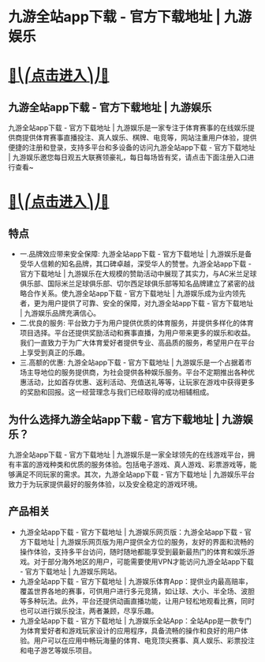 # 九游全站app下载 - 官方下载地址 | 九游娱乐

# [🍉⎝⎛点击进入⎞⎠🍉](https://kkdd668.cn)
## 九游全站app下载 - 官方下载地址 | 九游娱乐
九游全站app下载 - 官方下载地址 | 九游娱乐是一家专注于体育赛事的在线娱乐提供商提供体育赛事直播投注、真人娱乐、棋牌、电竞等，网站注重用户体验，提供便捷的注册和登录，支持多平台和多设备的访问九游全站app下载 - 官方下载地址 | 九游娱乐邀您每日观五大联赛领豪礼，每日每场皆有奖，请点击下面注册入口进行查看~
# [🍉⎝⎛点击进入⎞⎠🍉](https://kkdd668.cn)

## 特点
- 一.品牌效应带来安全保障: 九游全站app下载 - 官方下载地址 | 九游娱乐是备受华人信赖的知名品牌，其口碑卓越，深受华人的赞誉。九游全站app下载 - 官方下载地址 | 九游娱乐在大规模的赞助活动中展现了其实力，与AC米兰足球俱乐部、国际米兰足球俱乐部、切尔西足球俱乐部等知名品牌建立了紧密的战略合作关系。使九游全站app下载 - 官方下载地址 | 九游娱乐成为业内领先者，更为用户提供了可靠、安全的保障，对九游全站app下载 - 官方下载地址 | 九游娱乐品牌充满信心。
- 二.优良的服务: 平台致力于为用户提供优质的体育服务，并提供多样化的体育项目选择。平台还提供奖励活动和赛事直播，为用户带来更多的娱乐和收益。我们一直致力于为广大体育爱好者提供专业、高品质的服务，希望用户在平台上享受到真正的乐趣。
- 三.高额的优惠: 九游全站app下载 - 官方下载地址 | 九游娱乐是一个占据着市场主导地位的服务提供商，为社会提供各种娱乐服务。平台不定期推出各种优惠活动，比如首存优惠、返利活动、充值送礼等等，让玩家在游戏中获得更多的奖励和回报。这一经营理念与我们已经取得的成功相辅相成。

## 为什么选择九游全站app下载 - 官方下载地址 | 九游娱乐？
九游全站app下载 - 官方下载地址 | 九游娱乐是一家全球领先的在线游戏平台，拥有丰富的游戏种类和优质的服务体验。包括电子游戏、真人游戏、彩票游戏等，能够满足不同玩家的需求。其次，九游全站app下载 - 官方下载地址 | 九游娱乐平台致力于为玩家提供最好的服务体验，以及安全稳定的游戏环境。
## 产品相关
- 九游全站app下载 - 官方下载地址 | 九游娱乐网页版：九游全站app下载 - 官方下载地址 | 九游娱乐网页版为用户提供全方位的服务，友好的界面和流畅的操作体验，支持多平台访问，随时随地都能享受到最新最热门的体育和娱乐游戏。对于部分海外地区的用户，可能需要使用VPN才能访问九游全站app下载 - 官方下载地址 | 九游娱乐网站。
- 九游全站app下载 - 官方下载地址 | 九游娱乐体育App：提供业内最高赔率，覆盖世界各地的赛事，可供用户进行多元竞猜，如让球、大小、半全场、波胆等多种玩法。此外，平台还提供动画直播功能，让用户轻松地观看比赛，同时也可以进行娱乐投注，两者兼顾，尽享乐趣。
- 九游全站app下载 - 官方下载地址 | 九游娱乐全站App：全站App是一款专门为体育爱好者和游戏玩家设计的应用程序，具备流畅的操作和良好的用户体验。用户可以在应用中畅玩海量的体育、电竞顶尖赛事、真人娱乐、彩票投注和电子游艺等娱乐项目。
